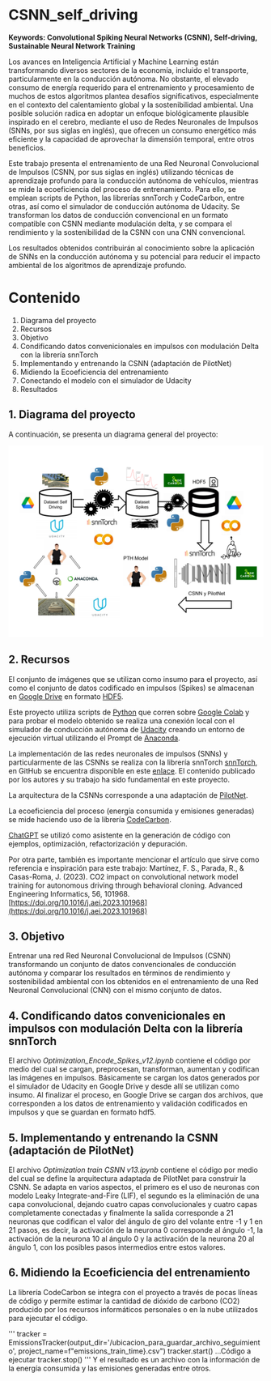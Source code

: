 # CSNN_self_driving


**Keywords: Convolutional Spiking Neural Networks (CSNN), Self-driving, Sustainable Neural Network Training**

Los avances en Inteligencia Artificial y Machine Learning están transformando diversos sectores de la economía, incluido el transporte, particularmente en la conducción autónoma. No obstante, el elevado consumo de energía requerido para el entrenamiento y procesamiento de muchos de estos algoritmos plantea desafíos significativos, especialmente en el contexto del calentamiento global y la sostenibilidad ambiental. Una posible solución radica en adoptar un enfoque biológicamente plausible inspirado en el cerebro, mediante el uso de Redes Neuronales de Impulsos (SNNs, por sus siglas en inglés), que ofrecen un consumo energético más eficiente y la capacidad de aprovechar la dimensión temporal, entre otros beneficios.

Este trabajo presenta el entrenamiento de una Red Neuronal Convolucional de Impulsos (CSNN, por sus siglas en inglés) utilizando técnicas de aprendizaje profundo para la conducción autónoma de vehículos, mientras se mide la ecoeficiencia del proceso de entrenamiento. Para ello, se emplean scripts de Python, las librerías snnTorch y CodeCarbon, entre otras, así como el simulador de conducción autónoma de Udacity. Se transforman los datos de conducción convencional en un formato compatible con CSNN mediante modulación delta, y se compara el rendimiento y la sostenibilidad de la CSNN con una CNN convencional.

Los resultados obtenidos contribuirán al conocimiento sobre la aplicación de SNNs en la conducción autónoma y su potencial para reducir el impacto ambiental de los algoritmos de aprendizaje profundo. 

# Contenido

1. Diagrama del proyecto
2. Recursos
3. Objetivo
4. Condificando datos convenicionales en impulsos con modulación Delta con la librería snnTorch
5. Implementando y entrenando la CSNN (adaptación de PilotNet)
6. Midiendo la Ecoeficiencia del entrenamiento
7. Conectando el modelo con el simulador de Udacity
8. Resultados

## 1. Diagrama del proyecto

A continuación, se presenta un diagrama general del proyecto:

![Diagrama_proyecto](Images/Diagrama_proyecto.svg)

## 2. Recursos

El conjunto de imágenes que se utilizan como insumo para el proyecto, así como el conjunto de datos codificado en impulsos (Spikes) se almacenan en [Google Drive](https://drive.google.com) en formato [HDF5](https://docs.h5py.org/en/stable/index.html).

Este proyecto utiliza scripts de [Python](https://www.python.org/) que corren sobre [Google Colab](https://colab.research.google.com/) y para probar el modelo obtenido se realiza una conexión local con el simulador de conducción autónoma de [Udacity](https://github.com/udacity/self-driving-car-sim) creando un entorno de ejecución virtual utilizando el Prompt de [Anaconda](https://www.anaconda.com/).

La implementación de las redes neuronales de impulsos (SNNs) y particularmente de las CSNNs se realiza con la librería snnTorch [snnTorch](https://snntorch.readthedocs.io/en/latest/index.html#), en GitHub se encuentra disponible en este [enlace](https://github.com/jeshraghian/snntorch). El contenido publicado por los autores y su trabajo ha sido fundamental en este proyecto.

La arquitectura de la CSNNs corresponde a una adaptación de [PilotNet](https://github.com/lhzlhz/PilotNet).

La ecoeficiencia del proceso (energía consumida y emisiones generadas) se mide haciendo uso de la librería [CodeCarbon](https://codecarbon.io/).

[ChatGPT](https://chatgpt.com/) se utilizó como asistente en la generación de código con ejemplos, optimización, refactorización y depuración.

Por otra parte, también es importante mencionar el artículo que sirve como referencia e inspiración para este trabajo:  Martínez, F. S., Parada, R., & Casas-Roma, J. (2023). CO2 impact on convolutional network model training for autonomous driving through behavioral cloning. Advanced Engineering Informatics, 56, 101968. [https://doi.org/10.1016/j.aei.2023.101968](https://doi.org/10.1016/j.aei.2023.101968) 

## 3. Objetivo

Entrenar una red Red Neuronal Convolucional de Impulsos (CSNN) transformando un conjunto de datos convencionales de conducción autónoma y comparar los resultados en términos de rendimiento y sostenibilidad ambiental con los obtenidos en el entrenamiento de una Red Neuronal Convolucional (CNN) con el mismo conjunto de datos.

## 4. Condificando datos convenicionales en impulsos con modulación Delta con la librería snnTorch

El archivo *Optimization_Encode_Spikes_v12.ipynb* contiene el código por medio del cual se cargan, preprocesan, transforman, aumentan y codifican las imágenes en impulsos. Básicamente se cargan los datos generados por el simulador de Udacity en Google Drive y desde allí se utilizan como insumo. Al finalizar el proceso, en Google Drive se cargan dos archivos, que corresponden a los  datos de entrenamiento y validación codificados en impulsos y que se guardan en formato hdf5.

## 5. Implementando y entrenando la CSNN (adaptación de PilotNet)

El archivo *Optimization train CSNN v13.ipynb* contiene el código por medio del cual se define la arquitectura adaptada de PilotNet para construir la CSNN. Se adapta en varios aspectos, el primero es el uso de neuronas con modelo Leaky Integrate-and-Fire (LIF), el segundo es la eliminación de una capa convolucional, dejando cuatro capas convolucionales y cuatro capas completamente conectadas y finalmente la salida corresponde a 21 neuronas que codifican el valor del ángulo de giro del volante entre -1 y 1 en 21 pasos, es decir, la activación de la neurona 0 corresponde al ángulo -1, la activación de la neurona 10 al ángulo 0 y la activación de la neurona 20 al ángulo 1, con los posibles pasos intermedios entre estos valores.

## 6. Midiendo la Ecoeficiencia del entrenamiento

La librería CodeCarbon se integra con el proyecto a través de pocas líneas de código y permite estimar la cantidad de dióxido de carbono (CO2) producido por los recursos informáticos personales o en la nube utilizados para ejecutar el código.

'''
tracker = EmissionsTracker(output_dir='/ubicacion_para_guardar_archivo_seguimiento', project_name=f"emissions_train_time}.csv")
tracker.start()
...Código a ejecutar
tracker.stop()
'''
Y el resultado es un archivo con la información de la energía consumida y las emisiones generadas entre otros.
